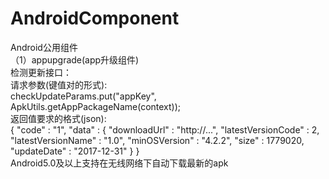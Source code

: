 # AndroidComponent
Android公用组件<br>
（1）appupgrade(app升级组件)<br>
检测更新接口：<br>
请求参数(键值对的形式):<br>
checkUpdateParams.put("appKey", ApkUtils.getAppPackageName(context));<br>
返回值要求的格式(json):<br>
{
	"code" : "1",
	"data" : {
		"downloadUrl" : "http://...",
		"latestVersionCode" : 2,
		"latestVersionName" : "1.0",
		"minOSVersion" : "4.2.2",
		"size" : 1779020,
		"updateDate" : "2017-12-31"
	}
}<br>
Android5.0及以上支持在无线网络下自动下载最新的apk
